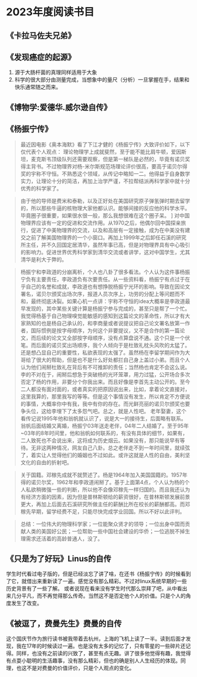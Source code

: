 # 2023年度阅读书目

## 《卡拉马佐夫兄弟》
## 《发现癌症的起源》
1. 源于大肠杆菌的真理同样适用于大象
2. 科学的很大部分由测量完成，当想象中的量尺（分析）一旦掌握在手，结果和快乐通常随之而来。

## 《博物学:爱德华.威尔逊自传》

## 《杨振宁传》
>最近因电影《奥本海默》看了下江才健的《杨振宁传》大致评价如下，以下仅代表个人观点：
理论物理学上成就斐然，至于能不能比肩牛顿，爱因斯坦，麦克斯韦顶级队列还需要观察，但是第一梯队是必然的，毕竟有诺贝奖得主背书。不过物理界对杨-米尔斯规范场理论评价很高，要高于诺贝尔得奖的宇称不守恒。不熟悉这个领域，从传记中略知一二。他得益于自身数学实力，让理论十分的简洁，再加上治学严谨，不拉帮结派再科学家中就十分优秀的科学家了。

>由于他的导师是费米和泰勒，以及正好处在美国研究原子弹氢弹时期去留学的，所以那些牛逼的核物理大家他都认识。能够间接的反应他的科学水平。毕竟圈子很重要，如果很水很一般，那么我想很难在这个圈子呆。
]
>对中国物理界应该有一定的促进和交流作用。从1970之后，他偶尔回中国探亲旅行，促进了中美物理界的交流，以及和高层有一定接触，成为在中美没有建交之前了解美国物理界的一个小窗口。再加上1999年之后卸任石溪的研究所主任，并不久回国定居清华，虽然年事已高，但是对物理界具有中心吸引的影响力。促进世界优秀科学家到清华交流或者讲学，这对中国学生，尤其清华是利大于弊的。

>杨振宁和李政道的分崩离析，个人也八卦了很多看法。个人认为这件事杨振宁负有主要责任，李政道负有次要责任。从一些资料看，杨振宁有点过于在乎自己的名誉和成就，李政道也有想挣脱杨振宁光环的影响。导致在因论文署名，诺贝尔颁奖出场次序，报道人员次序上，功劳的分配上等问题而不和，最终彻底决裂。如果心机一点讲：宇称不守恒的idea大概率是李政道最早发现的，其中某些关键计算是杨振宁参与完成的，甚至只是帮了一个忙。我觉得杨基于自己物理嗅觉能敏感的感知到这篇论文的革命性，所以才有大家熟知的也是杨自己承认的，和李商量或者说提议把自己论文署名放第一作者，国际惯例是按字母顺序，为何这个非要提议，又不是合作的第一篇论文，而后续的论文又全部按字母顺序，没有点算盘说不通。这个只是一个伏笔。而后面的诺贝奖出场顺序，我个人倾向于是杜致礼枕头风吹的太猛了。还是想凸显自己的重要性，私欲表现的太强了。虽然杨在李留学期间作为大哥给了很大的帮助，但是也不是什么好处都拦自己身上盖过小弟。而且个人认为他们闹掰杜致礼在背后有不可推卸的责任；当然杨也肯定不会这么说。李的不对在于，闹掰后想急于突破杨的光环笼罩，用力过猛，公开场合多次否定了杨的作用，非要分个你我出来。而且好像是李首先主动公开的。至今二人都没有面对面的，或者真实的把原因说出来，比如，拿着论文直接对，这里我算的，那里我写的等等。但是这个事情没有发生，所以肯定不方便说的事情，大概率你中有我，我中有你的存在。而光鲜亮丽的诺贝尔颁奖也要争头位，这给李埋下了太多怨气吧。总之，就是人性吧。
老年娶妻，这个看传记说1995年他和翁帆就认识了，说是大一的接待生，后面略有联系。翁帆后面结婚又离婚，杨振宁03年送走老伴，04年二人结婚了。至于95年~03年的8年时间里，他和翁帆如何联系的，有没有具体的细节，如果有，二人致死也不会说出来，这将成为历史烟云。如果没有，那只能说早有等待。无非这两种情况，网友自己八卦。总之老伴走不到一年时间里，就续弦了，着实让人觉得他们的婚姻也不过如此。或许这就是人性的自由，美利坚文化的自由的折射吧。

>关于国籍。邓稼先成就不就赘述了。杨是1964年加入美国国籍的。1957年得的诺贝尔奖，1962年和李政道闹掰了。基于上面第4点，个人认为杨的个人私欲稍微强一些的判断，所以他不会像邓稼先一样归国的。而且我还认为有经济方面的因素，因为但是普林斯顿给的薪资很好，在普林斯顿发展前景更大，再加上后面去石溪研究所做主任的薪酬比所在校长的薪酬都高。而邓稼先早期，留学经费不足，只能尽快完成学业回国。所以不好以此评判。

>总结：一位伟大的物理科学家；一位能聚众贤才的领导；一位出身中国而贡献人类的美国好公民；一位帮助一些中国社会建设的华侨；一位逃脱不掉生理需求还活着的高龄普通人，没了。

## 《只是为了好玩》Linus的自传
学生时代看过电子版的，但是已经淡忘了讲了啥，在还书《杨振宁传》的时候看到了它，就借出来重新读了一遍。感觉没有那么精彩。不过对linux系统早期的一些历史背景有了一些了解。
或者说现在看来没有学生时代那么崇拜了吧，从中看出来几分平凡，而不再觉得那么传奇。当然这不是否定他个人的价值。只是个人的角度发生了改变。

## 《被逗了，费曼先生》费曼的自传
这个国庆节作为旅行读书被我带着去杭州，上海的飞机上读了一半。读到后面才发现，我在17年的时候读过一遍。也是没有太多的记忆了，只有零星的一些碎片还记得。同样，也没有之前读的兴致了，甚至有点无趣。讲了很多他觉得有趣，我觉得有点耍小聪明的生活趣事，没有那么精彩，但也的确是别人人生经历的体现。同理，也这不是对费曼的价值评价，只是个人观点的变化。
